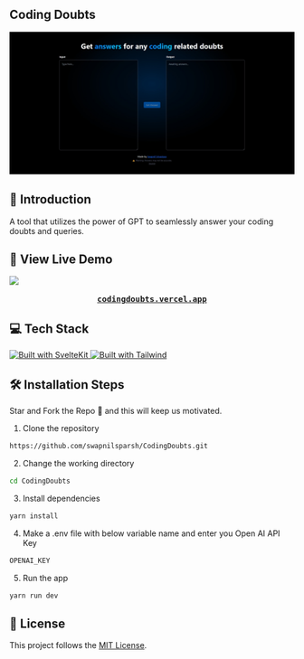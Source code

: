 ## Coding Doubts
![CodingDoubts](https://github.com/swapnilsparsh/CodingDoubts/blob/master/static/Meta.jpeg)

## 📌 Introduction
A tool that utilizes the power of GPT to seamlessly answer your coding doubts and queries.

##  🚀 View Live Demo
<img src="https://img.shields.io/badge/website-up-greene" />
<pre><center><a href="http://codingdoubts.vercel.app/"><b>codingdoubts.vercel.app</b></a></center></pre>

<h2>💻 Tech Stack</h2>
<a href="https://kit.svelte.dev/">
  <img src="https://img.shields.io/badge/framework-sveltekit-%23FF3E00?style=for-the-badge&logo=svelte" alt="Built with SvelteKit">
</a> 
<a href="https://tailwindcss.com/">
  <img src="https://img.shields.io/badge/stlying-tailwind-%2338B2AC?style=for-the-badge&logo=tailwind-css" alt="Built with Tailwind">
</a>

## 🛠️ Installation Steps
Star and Fork the Repo 🌟 and this will keep us motivated.

1. Clone the repository

```bash
https://github.com/swapnilsparsh/CodingDoubts.git
```

2. Change the working directory

```bash
cd CodingDoubts
```

3. Install dependencies

```bash
yarn install
```

4. Make a .env file with below variable name and enter you Open AI API Key

```bash
OPENAI_KEY
``` 

5. Run the app

```bash
yarn run dev
```

## 📃 License

This project follows the [MIT License](/LICENSE).
